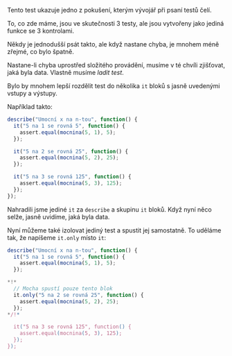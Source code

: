 Tento test ukazuje jedno z pokušení, kterým vývojář při psaní testů čelí.

To, co zde máme, jsou ve skutečnosti 3 testy, ale jsou vytvořeny jako jediná funkce se 3 kontrolami.

Někdy je jednodušší psát takto, ale když nastane chyba, je mnohem méně zřejmé, co bylo špatně.

Nastane-li chyba uprostřed složitého provádění, musíme v té chvíli zjišťovat, jaká byla data. Vlastně musíme *ladit test*.

Bylo by mnohem lepší rozdělit test do několika `it` bloků s jasně uvedenými vstupy a výstupy.

Například takto:
```js
describe("Umocní x na n-tou", function() {
  it("5 na 1 se rovná 5", function() {
    assert.equal(mocnina(5, 1), 5);
  });

  it("5 na 2 se rovná 25", function() {
    assert.equal(mocnina(5, 2), 25);
  });

  it("5 na 3 se rovná 125", function() {
    assert.equal(mocnina(5, 3), 125);
  });
});
```

Nahradili jsme jediné `it` za `describe` a skupinu `it` bloků. Když nyní něco selže, jasně uvidíme, jaká byla data.

Nyní můžeme také izolovat jediný test a spustit jej samostatně. To uděláme tak, že napíšeme `it.only` místo `it`:


```js
describe("Umocní x na n-tou", function() {
  it("5 na 1 se rovná 5", function() {
    assert.equal(mocnina(5, 1), 5);
  });

*!*
  // Mocha spustí pouze tento blok
  it.only("5 na 2 se rovná 25", function() {
    assert.equal(mocnina(5, 2), 25);
  });
*/!*

  it("5 na 3 se rovná 125", function() {
    assert.equal(mocnina(5, 3), 125);
  });
});
```

